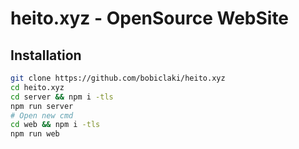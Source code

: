 # heito.xyz - OpenSource WebSite

## Installation
```bash
git clone https://github.com/bobiclaki/heito.xyz
cd heito.xyz
cd server && npm i -tls
npm run server
# Open new cmd
cd web && npm i -tls
npm run web
```